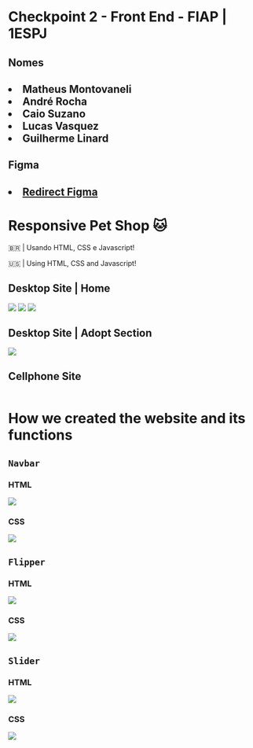 # Checkpoint 2 - Front End - FIAP | 1ESPJ

## Nomes

<h2>

<li>Matheus Montovaneli</li>
<li>André Rocha</li>
<li>Caio Suzano</li>
<li>Lucas Vasquez</li>
<li>Guilherme Linard </li>

## Figma

<h2>
<li><a href="https://www.figma.com/file/4ltbisiTDLGH2nW7gVLa78/Checkpoint---PetShop?type=design&node-id=0%3A1&mode=design&t=mdfc3uVLnc3xpEfm-1">Redirect Figma</a></li>



# Responsive Pet Shop 🐱

<p>🇧🇷 | Usando HTML, CSS e Javascript!</p>
<p>🇺🇸 | Using HTML, CSS and Javascript!</p>

## Desktop Site | Home

<img src="https://i.imgur.com/pD1KC96.png"/>

<img src="https://i.imgur.com/NLDx7Rl.png"/> 

<img src="https://i.imgur.com/FEDqyjM.png"/> 

## Desktop Site | Adopt Section

<img src="https://i.imgur.com/2jasM3t.png"/> 


## Cellphone Site

<img src=""/> 

# How we created the website and its functions

## `Navbar`

<h3>HTML</h3>
<img src="https://i.imgur.com/QnOLpiU.png"/>
<h3>CSS</h3>
<img src="https://i.imgur.com/myYWWXd.png"/>

## `Flipper`

<h3>HTML</h3>
<img src="https://i.imgur.com/LPDYYY0.png"/>
<h3>CSS</h3>
<img src="https://i.imgur.com/yoOGLC9.png"/>

## `Slider`

<h3>HTML</h3>
<img src="https://i.imgur.com/5xknQJP.png"/>
<h3>CSS</h3>
<img src="https://i.imgur.com/6u7kFQD.png"/>


